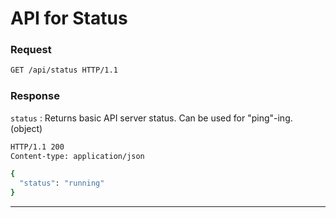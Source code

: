 # API for Status

<ApiPreamble verb="get" path="/status" />

### Request

```bash title="Example"
GET /api/status HTTP/1.1
```

### Response

`status`
: Returns basic API server status. Can be used for "ping"-ing. (object)

```bash title="Example"
HTTP/1.1 200
Content-type: application/json

{
  "status": "running"
}
```

---
